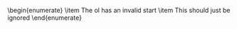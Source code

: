 \begin{enumerate}
\item The ol has an invalid start 
\item This should just be ignored 
\end{enumerate}

